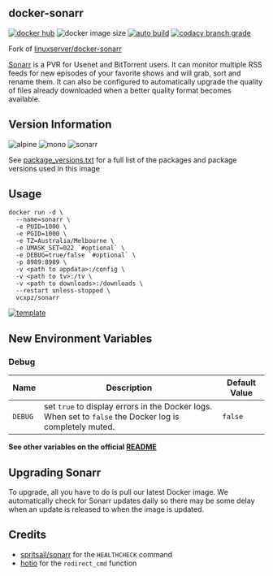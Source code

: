 ## docker-sonarr

[![docker hub](https://img.shields.io/badge/docker_hub-link-blue?style=for-the-badge&logo=docker)](https://hub.docker.com/r/vcxpz/sonarr) ![docker image size](https://img.shields.io/docker/image-size/vcxpz/sonarr?style=for-the-badge&logo=docker) [![auto build](https://img.shields.io/badge/docker_builds-automated-blue?style=for-the-badge&logo=docker?color=d1aa67)](https://github.com/hydazz/docker-sonarr/actions?query=workflow%3A"Auto+Builder+CI") [![codacy branch grade](https://img.shields.io/codacy/grade/2a0ea72f05114ed5add23ea922b7bcb3/main?style=for-the-badge&logo=codacy)](https://app.codacy.com/gh/hydazz/docker-sonarr)

Fork of [linuxserver/docker-sonarr](https://github.com/linuxserver/docker-sonarr/)

[Sonarr](https://sonarr.tv/) is a PVR for Usenet and BitTorrent users. It can monitor multiple RSS feeds for new episodes of your favorite shows and will grab, sort and rename them. It can also be configured to automatically upgrade the quality of files already downloaded when a better quality format becomes available.

## Version Information

![alpine](https://img.shields.io/badge/alpine-edge-0D597F?style=for-the-badge&logo=alpine-linux) ![mono](https://img.shields.io/badge/mono-6.12.0.107-blue?style=for-the-badge) ![sonarr](https://img.shields.io/badge/sonarr-3.0.4.1091-blue?style=for-the-badge)

See [package_versions.txt](package_versions.txt) for a full list of the packages and package versions used in this image

## Usage

    docker run -d \
      --name=sonarr \
      -e PUID=1000 \
      -e PGID=1000 \
      -e TZ=Australia/Melbourne \
      -e UMASK_SET=022 `#optional` \
      -e DEBUG=true/false `#optional` \
      -p 8989:8989 \
      -v <path to appdata>:/config \
      -v <path to tv>:/tv \
      -v <path to downloads>:/downloads \
      --restart unless-stopped \
      vcxpz/sonarr

[![template](https://img.shields.io/badge/unraid_template-ff8c2f?style=for-the-badge&logo=docker?color=d1aa67)](https://github.com/hydazz/docker-templates/blob/main/hydaz/sonarr.xml)

## New Environment Variables

### Debug

| Name    | Description                                                                                              | Default Value |
| ------- | -------------------------------------------------------------------------------------------------------- | ------------- |
| `DEBUG` | set `true` to display errors in the Docker logs. When set to `false` the Docker log is completely muted. | `false`       |

**See other variables on the official [README](https://github.com/linuxserver/docker-sonarr/)**

## Upgrading Sonarr

To upgrade, all you have to do is pull our latest Docker image. We automatically check for Sonarr updates daily so there may be some delay when an update is released to when the image is updated.

## Credits

-   [spritsail/sonarr](https://github.com/spritsail/sonarr) for the `HEALTHCHECK` command
-   [hotio](https://github.com/hotio) for the `redirect_cmd` function
